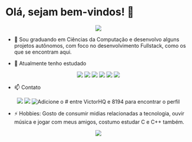 # Olá, sejam bem-vindos! 👋

<div align=center>
  <a href="https://github.com/anuraghazra/github-readme-stats">
    <img src="https://github-readme-stats.vercel.app/api?username=victorHQ&show_icons=true&theme=radical"/>
  </a>
</div>

- 💬 Sou graduando em Ciências da Computação e desenvolvo alguns projetos autônomos, com foco no desenvolvimento Fullstack, como os que se encontram aqui.

- 🌱 Atualmente tenho estudado <br>
<p align="center">
  <img src="https://img.shields.io/badge/Sass-CC6699?style=for-the-badge&logo=sass&logoColor=white"/>
  <img src="https://img.shields.io/badge/CSS3-1572B6?style=for-the-badge&logo=css3&logoColor=white"/>
  <img src="https://img.shields.io/static/v1?label=&message=HTML5&color=E34F26&logoColor=white&style=for-the-badge&logo=html5"/>
  <img src="https://img.shields.io/badge/JavaScript-323330?style=for-the-badge&logo=javascript&logoColor=F7DF1E"/>
  <img src="https://img.shields.io/badge/React-20232A?style=for-the-badge&logo=react&logoColor=61DAFB"/>
  <img src="https://img.shields.io/badge/MySQL-00000F?style=for-the-badge&logo=mysql&logoColor=white"/>
</p>

- 📫 Contato 
<p align="center">
  <a href="https://www.linkedin.com/in/victorqueiroga/"><img src="https://img.shields.io/badge/LinkedIn-0077B5?style=for-the-badge&logo=linkedin&logoColor=white"/></a> <a href="mailto:victor.vqs@hotmail.com"><img src="https://img.shields.io/badge/Outlook-0078D4?style=for-the-badge&logo=microsoft-outlook&logoColor=white"/></a> <img title="Adicione o # entre VictorHQ e 8194 para encontrar o perfil" src="https://img.shields.io/badge/VictorHQ8194-7289DA?style=for-the-badge&logo=discord&logoColor=white"/>
</p>

- ⚡ Hobbies: Gosto de consumir midias relacionadas a tecnologia, ouvir música e jogar com meus amigos, costumo estudar C e C++ também.

<div align=center>
  <a href="https://github.com/anuraghazra/convoychat">
    <img src="https://github-readme-stats.vercel.app/api/top-langs/?username=victorHQ&layout=compact&theme=radical"/>
  </a>
</div>
